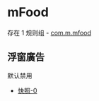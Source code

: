 # mFood

存在 1 规则组 - [com.m.mfood](/src/apps/com.m.mfood.ts)

## 浮窗廣告

默认禁用

- [快照-0](https://i.gkd.li/import/13350787)
